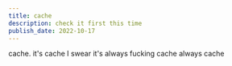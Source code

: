 ```yaml
---
title: cache
description: check it first this time
publish_date: 2022-10-17
---
```


cache. it's cache
I swear it's always fucking cache
always cache

